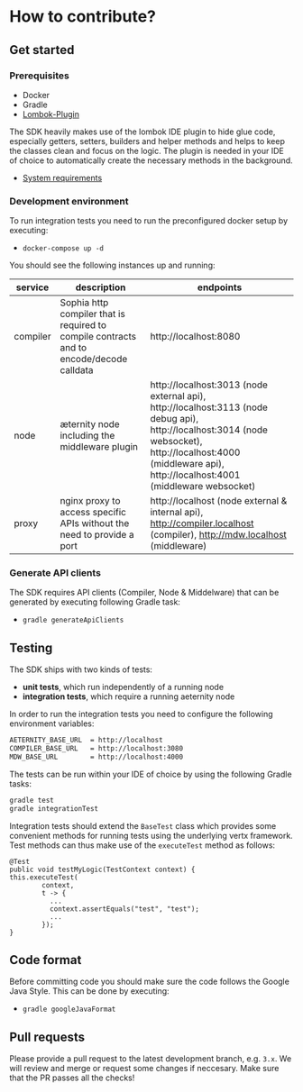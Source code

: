 # How to contribute?

## Get started

### Prerequisites

- Docker
- Gradle
- [Lombok-Plugin](https://projectlombok.org)

The SDK heavily makes use of the lombok IDE plugin to hide glue code, especially getters, setters, builders and helper methods and helps to keep the classes clean and focus on the logic.
The plugin is needed in your IDE of choice to automatically create the necessary methods in the background.

- [System requirements](index.md#system-requirements)

### Development environment

To run integration tests you need to run the preconfigured docker setup by executing:

- `docker-compose up -d`

You should see the following instances up and running:

| service | description | endpoints |
| --- | --- | --- |
| compiler | Sophia http compiler that is required to compile contracts and to encode/decode calldata | http://localhost:8080 |
| node | æternity node including the middleware plugin | http://localhost:3013 (node external api), http://localhost:3113 (node debug api), http://localhost:3014 (node websocket), http://localhost:4000 (middleware api), http://localhost:4001 (middleware websocket) |
| proxy | nginx proxy to access specific APIs without the need to provide a port | http://localhost (node external & internal api), http://compiler.localhost (compiler), http://mdw.localhost (middleware) |

### Generate API clients

The SDK requires API clients (Compiler, Node & Middelware) that can be generated by executing following Gradle task:

- `gradle generateApiClients`

## Testing
The SDK ships with two kinds of tests:

- **unit tests**, which run independently of a running node
- **integration tests**, which require a running aeternity node

In order to run the integration tests you need to configure the following environment variables:

```sh
AETERNITY_BASE_URL  = http://localhost
COMPILER_BASE_URL   = http://localhost:3080
MDW_BASE_URL        = http://localhost:4000
``` 

The tests can be run within your IDE of choice by using the following Gradle tasks:

```sh
gradle test
gradle integrationTest
```

Integration tests should extend the `BaseTest` class which  provides some convenient methods for running tests using the underlying vertx framework.
Test methods can thus make use of the `executeTest` method as follows:

```
@Test
public void testMyLogic(TestContext context) {
this.executeTest(
        context,
        t -> {
          ...
          context.assertEquals("test", "test");
          ...
        });
}
```

## Code format
Before committing code you should make sure the code follows the Google Java Style. This can be done by executing:

- `gradle googleJavaFormat`

## Pull requests
Please provide a pull request to the latest development branch, e.g. `3.x`. We will review and merge or request some changes if neccesary. Make sure that the PR passes all the checks!